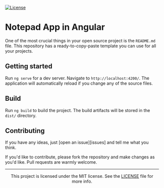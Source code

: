 [![License](https://img.shields.io/:license-MIT-blue.svg?style=flat)](https://opensource.org/licenses/MIT)
# Notepad App in Angular

One of the most crucial things in your open source project is the `README.md`
file. This repository has a ready-to-copy-paste template you can use for all
your projects.

## Getting started

Run `ng serve` for a dev server. Navigate to `http://localhost:4200/`. The application will automatically reload if you change any of the source files.

## Build

Run `ng build` to build the project. The build artifacts will be stored in the `dist/` directory.

## Contributing

If you have any ideas, just
[open an issue][issues] and tell me what you think.

If you'd like to contribute, please fork the repository and make changes as
you'd like. Pull requests are warmly welcome.

---
<p align="center">
This project is licensed under the MIT license. See the <a href="https://github.com/auth0/angular2-jwt/blob/main/LICENSE"> LICENSE</a> file for more info.</p>
